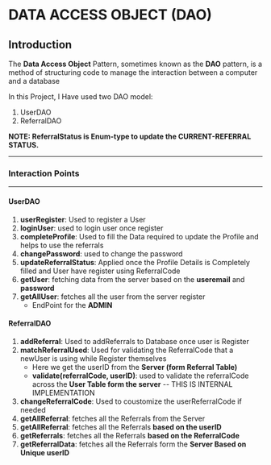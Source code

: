 # DATA ACCESS OBJECT (DAO)

## Introduction

The **Data Access Object** Pattern, sometimes known as the **DAO** pattern, is a method of structuring code to manage the interaction between a computer and a database

In this Project, I Have used two DAO model:
1. UserDAO
2. ReferralDAO
   
**NOTE: ReferralStatus is Enum-type to update the CURRENT-REFERRAL STATUS.**

----

### Interaction Points

----

#### UserDAO
1. **userRegister**: Used to register a User
2. **loginUser**: used to login user once register
3. **completeProfile**: Used to fill the Data required to update the Profile and helps to use the referrals
4. **changePassword**: used to change the password
5. **updateReferralStatus**: Applied once the Profile Details is Completely filled and User have register using ReferralCode
6. **getUser**: fetching data from the server based on the **useremail** and **password**
7. **getAllUser**: fetches all the user from the server register
     - EndPoint for the **ADMIN**
  

#### ReferralDAO
1. **addReferral**: Used to addReferrals to Database once user is Register
2. **matchReferralUsed**: Used for validating the ReferralCode that a newUser is using while Register themselves
   - Here we get the userID from the **Server (form Referral Table)**
   - **validate(referralCode, userID)**: used to validate the referralCode across the **User Table form the server** -- THIS IS INTERNAL IMPLEMENTATION
3. **changeReferralCode**: Used to coustomize the userReferralCode if needed
4. **getAllReferral**: fetches all the Referrals from the Server
5. **getAllReferral**: fetches all the Referrals **based on the userID**
6. **getReferrals**: fetches all the Referrals **based on the ReferralCode**
7. **getReferralData**: fetches all the Referrals form the **Server Based on Unique userID** 
